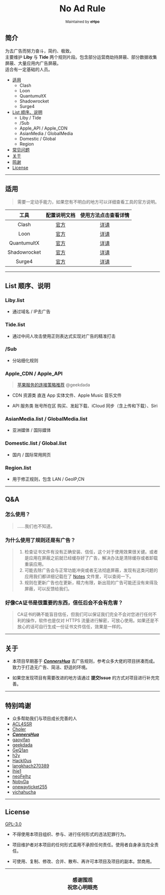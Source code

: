 <h1 align="center">
No Ad Rule
</h1>
<p align="center">
<sup>
Maintained by <b>eHpo</b>
</sup>
</p>



## 简介

为去广告而努力奋斗，简约、极致。  
主要维护 **Liby** 与 **Tide** 两个规则片段。包含部分运营商劫持屏蔽、部分数据收集屏蔽、大量应用内广告屏蔽。  
适合有一定基础的人员。

* [适用](#适用)
    * Clash
    * Loon
    * QuantumultX
    * Shadowrocket
    * Surge4
* [List 顺序、说明](#list-顺序说明)
    * Liby / Tide
    * /Sub
    * Apple_API / Apple_CDN
    * AsianMedia / GlobalMedia
    * Domestic / Global
    * Region
* [常见问题](#qa)
* [关于](#关于)
* [鸣谢](#特别鸣谢)
* [License](#license)


-------


## 适用

> 需要一定动手能力，如果您有不明白的地方可以详细查看工具的官方说明。

| 工具 | 配置说明文档 | 使用方法点击查看详情 |
| :-: | :-: | :-: |
| Clash | [官方](https://github.com/Dreamacro/clash/blob/master/README.md) | [详请](https://github.com/eHpo1/Rules/blob/master/Clash/README.md) |
| Loon | [官方](https://github.com/Loon0x00/LoonManual) | [详请](https://github.com/eHpo1/Rules/blob/master/Loon/README.md) |
| QuantumultX | [官方](https://github.com/crossutility/Quantumult-X) | [详请](https://github.com/eHpo1/Rules/blob/master/QuantumultX/README.md) |
| Shadowrocket | [官方](https://github.com/Shadowrocket) | [详请](https://github.com/eHpo1/Rules/blob/master/Shadowrocket/README.md) |
| Surge4 | [官方](https://manual.nssurge.com) | [详请](https://github.com/eHpo1/Rules/blob/master/Surge4/README.md) |


-------


## List 顺序、说明

### Liby.list

* 通过域名 / IP去广告

### Tide.list

* 通过中间人攻击使用正则表达式实现对广告的精准打击

### /Sub

* 分站细化规则

### Apple_CDN / Apple_API

> [苹果服务的连接策略推荐](https://blog.dada.li/2019/better-proxy-rules-for-apple-services) @geekdada

* CDN 资源类  直连
  App 实体文件、Apple Music 音乐文件

* API 服务类  账号所在区
  购买、发起下载、iCloud 同步（含上传和下载）、Siri

### AsianMedia.list / GlobalMedia.list

* 亚洲媒体 / 国际媒体

### Domestic.list / Global.list

* 国内 / 国际常用网页

### Region.list

* 用于修正规则，包含 LAN / GeoIP,CN


-------


## Q&A

### 怎么使用？

> ……我们也不知道。

### 为什么使用了规则还是有广告？

> 1. 检查证书文件有没有正确安装、信任，这个对于使用效果很关键。或者是应用在屏蔽之前就已经缓存好了广告，解决办法是清除缓存或者卸载重装应用。
> 2. 可能去除广告会与正常功能冲突或者无法彻底屏蔽，发现有这类问题的应用我们都详细记载在了 [Notes](https://raw.githubusercontent.com/eHpo1/Rules/master/.dev/Notes.txt) 文件里，可以查阅一下。
> 3. 规则在更新广告也在更新，精力有限，新出现的广告可能还没有来得及屏蔽，可以反馈给我们。

### 好像CA证书是很重要的东西，信任后会不会有危害？

> CA证书的确不能盲目信任，但我们可以保证我们完全不会对您进行任何不利的操作，软件也是仅对 HTTPS 流量进行解密，可放心使用。如果还是不放心的话可自行生成一份证书文件信任，效果是一样的。


-------


## 关于

* 本项目早期基于 [***ConnersHua***](https://github.com/ConnersHua) 去广告规则，参考众多大佬的项目拼凑而成。致力于打造无广告、简洁、舒适的环境。

* 如果您发现项目有需要改进的地方请通过 **提交Issue** 的方式对项目进行补充完善。


-------


## 特别鸣谢

* 众多帮助我们与项目成长完善的人
* [ACL4SSR](https://github.com/ACL4SSR/ACL4SSR)
* [Choler](https://github.com/Choler)
* [***ConnersHua***](https://github.com/ConnersHua)
* [gaoyifan](https://github.com/gaoyifan)
* [geekdada](https://github.com/geekdada)
* [GeQ1an](https://github.com/GeQ1an)
* [h2y](https://github.com/h2y)
* [Hackl0us](https://github.com/Hackl0us)
* [langkhach270389](https://github.com/langkhach270389)
* [lhie1](https://github.com/lhie1)
* [neoFelhz](https://github.com/neoFelhz)
* [NobyDa](https://github.com/NobyDa)
* [onewayticket255](https://github.com/onewayticket255)
* [yichahucha](https://github.com/yichahucha)


-------


## License

[GPL-3.0](https://github.com/eHpo1/Rules/blob/master/LICENSE)

* 不得使用本项目组织、参与、进行任何形式的违法犯罪行为。

* 项目维护者对本项目的任何形式滥用不承担任何责任。使用者自身承当完全责任。

* 可使用、复制、修改、合并、散布、再许可本项目及项目的副本。禁商用。


-------



<h3 align="center">
<p>感谢围观
<br>祝您心明眼亮</b>
</p>
</h3>
